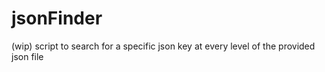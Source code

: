 # jsonFinder

(wip) script to search for a specific json key at every level of the provided json file
